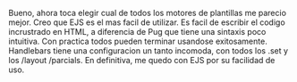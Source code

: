 Bueno, ahora toca elegir cual de todos los motores de plantillas me parecio mejor.
Creo que EJS es el mas facil de utilizar. Es facil de escribir el codigo incrustrado en HTML, a diferencia de Pug que tiene una sintaxis poco intuitiva.
Con practica todos pueden terminar usandose exitosamente.
Handlebars tiene una configuracion un tanto incomoda, con todos los .set y los /layout /parcials.
En definitiva, me quedo con EJS por su facilidad de uso.